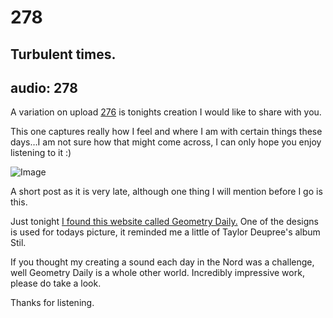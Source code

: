 # 278
## Turbulent times.
audio: 278
---

A variation on upload <a href="http://www.mono-log.org/snd_276/" title="276" target="_blank">276</a> is tonights creation I would like to share with you.

This one captures really how I feel and where I am with certain things these days…I am not sure how that might come across, I can only hope you enjoy listening to it :)

![Image](/assets/img/Snd-278.png)

A short post as it is very late, although one thing I will mention before I go is this. 

Just tonight <a href="http://geometrydaily.tumblr.com/" title="I found this website called Geometry Daily." target="_blank">I found this website called Geometry Daily.</a> One of the designs is used for todays picture, it reminded me a little of Taylor Deupree's album Stil.

If you thought my creating a sound each day in the Nord was a challenge, well Geometry Daily is a whole other world. Incredibly impressive work, please do take a look.

Thanks for listening.